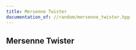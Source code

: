 ```yaml
---
title: Mersenne Twister
documentation_of: //random/mersenne_twister.hpp
---
```


## Mersenne Twister